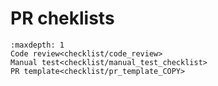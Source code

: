 # PR cheklists

```{toctree}
:maxdepth: 1
Code review<checklist/code_review>
Manual test<checklist/manual_test_checklist>
PR template<checklist/pr_template_COPY>
```
